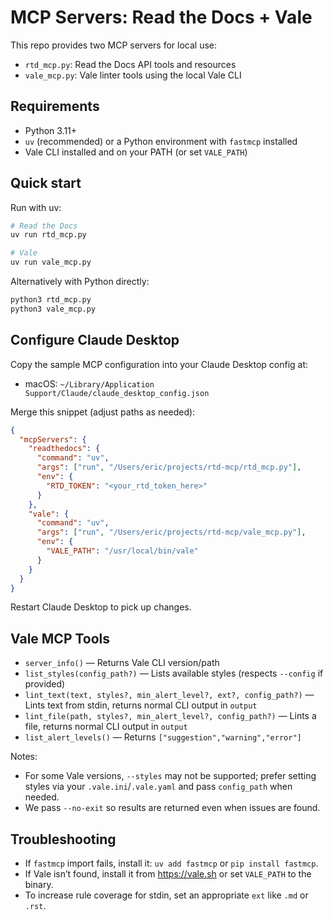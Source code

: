 # MCP Servers: Read the Docs + Vale

This repo provides two MCP servers for local use:

- `rtd_mcp.py`: Read the Docs API tools and resources
- `vale_mcp.py`: Vale linter tools using the local Vale CLI

## Requirements

- Python 3.11+
- `uv` (recommended) or a Python environment with `fastmcp` installed
- Vale CLI installed and on your PATH (or set `VALE_PATH`)

## Quick start

Run with uv:

```bash
# Read the Docs
uv run rtd_mcp.py

# Vale
uv run vale_mcp.py
```

Alternatively with Python directly:

```bash
python3 rtd_mcp.py
python3 vale_mcp.py
```

## Configure Claude Desktop

Copy the sample MCP configuration into your Claude Desktop config at:

- macOS: `~/Library/Application Support/Claude/claude_desktop_config.json`

Merge this snippet (adjust paths as needed):

```json
{
  "mcpServers": {
    "readthedocs": {
      "command": "uv",
      "args": ["run", "/Users/eric/projects/rtd-mcp/rtd_mcp.py"],
      "env": {
        "RTD_TOKEN": "<your_rtd_token_here>"
      }
    },
    "vale": {
      "command": "uv",
      "args": ["run", "/Users/eric/projects/rtd-mcp/vale_mcp.py"],
      "env": {
        "VALE_PATH": "/usr/local/bin/vale"
      }
    }
  }
}
```

Restart Claude Desktop to pick up changes.

## Vale MCP Tools

- `server_info()` — Returns Vale CLI version/path
- `list_styles(config_path?)` — Lists available styles (respects `--config` if provided)
- `lint_text(text, styles?, min_alert_level?, ext?, config_path?)` — Lints text from stdin, returns normal CLI output in `output`
- `lint_file(path, styles?, min_alert_level?, config_path?)` — Lints a file, returns normal CLI output in `output`
- `list_alert_levels()` — Returns `["suggestion","warning","error"]`

Notes:
- For some Vale versions, `--styles` may not be supported; prefer setting styles via your `.vale.ini`/`.vale.yaml` and pass `config_path` when needed.
- We pass `--no-exit` so results are returned even when issues are found.

## Troubleshooting

- If `fastmcp` import fails, install it: `uv add fastmcp` or `pip install fastmcp`.
- If Vale isn’t found, install it from https://vale.sh or set `VALE_PATH` to the binary.
- To increase rule coverage for stdin, set an appropriate `ext` like `.md` or `.rst`.
